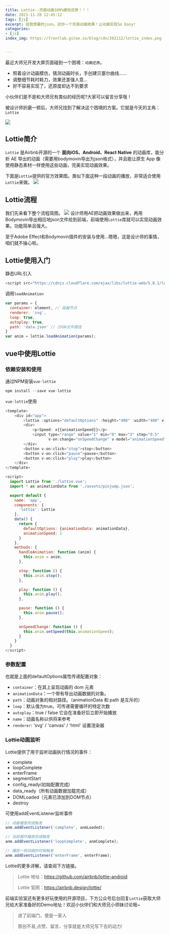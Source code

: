 ```yaml
---
title: Lottie--页面动画100%硬核还原！！！ 
date: 2021-11-20 12:45:12
tags: [js]
excerpt: 给我想要的json，还你一个完美动画效果！让动画实现So Easy!
categories:
- [js]
index_img: https://frontlab.gitee.io/blog/cdn/202112/lottie_index.png


---
```


最近大师兄开发大屏页面碰到一个困境：`动画还原`。

- 照着设计动画模仿，猜测动画时长，手创建贝塞尔曲线……
- 调整细节耗时耗力，效果还差强人意...
- 好不容易实现了，还原度却达不到要求

小伙伴们是不是和大师兄有类似的经历呢?大家可以留言分享哦！

被设计师折磨一顿后，大师兄找到了解决这个困境的方案。它就是今天的主角：`Lottie`

![](https://frontlab.gitee.io/blog/cdn/202112/e7a36206-7e94-44a9-a040-ef550497052a.png)

## Lottie简介

`Lottie` 是Airbnb开源的一个 **面向iOS、Android、React Native** 的动画库，能分析 AE 导出的动画（需要用bodymovin导出为json格式），并且能让原生 App 像使用静态素材一样使用这些动画，完美实现动画效果。

下面是`Lottie`提供的官方效果图。类似下面这种一段动画的播放，非常适合使用`Lottie`来做。
![](https://frontlab.gitee.io/blog/cdn/202112/0f8087aa-8e2c-4a64-9ef5-87c7c354ea25.gif)

## Lottie流程
我们先来看下整个流程简图。
![](https://frontlab.gitee.io/blog/cdn/202112/2ea27bf4-916e-478b-b768-98e19829f873.png)
设计师用AE把动画效果做出来，再用Bodymovin导出相应地json文件给到前端，前端使用`Lottie`库就可以实现动画效果。功能简单且强大。

至于Adobe Effect和Bodymovin插件的安装与使用...嗯嗯，这是设计师的事情，咱们就不操心啦。

## Lottie使用入门

静态URL引入
```JavaScript
<script src="https://cdnjs.cloudflare.com/ajax/libs/lottie-web/5.8.1/lottie.min.js" integrity="sha512-V1YyTKZJrzJNhcKthpNAaohFXBnu5K9j7Qiz6gv1knFuf13TW/3vpgVVhJu9fvbdW8lb5J6czIhD4fWK2iHKXA==" crossorigin="anonymous" referrerpolicy="no-referrer"></script>
```
调用`loadAnimation`
```JavaScript
var params = {
  container: element, // 容器节点
  renderer: 'svg',
  loop: true,
  autoplay: true,
  path: 'data.json' // JSON文件路径
}
var anim = lottie.loadAnimation(params);
```
## vue中使用Lottie
### 依赖安装和使用
通过NPM安装`vue-lottie`
```JavaScript
npm install --save vue-lottie
```
`vue-lottie`使用
```JavaScript
<template>
    <div id="app">
        <lottie :options="defaultOptions" :height="400" :width="400" v-on:animCreated="handleAnimation"/>
        <div>
            <p>Speed: x{{animationSpeed}}</p>
            <input type="range" value="1" min="0" max="3" step="0.5"
                   v-on:change="onSpeedChange" v-model="animationSpeed">
        </div>
        <button v-on:click="stop">stop</button>
        <button v-on:click="pause">pause</button>
        <button v-on:click="play">play</button>
    </div>
</template>

<script>
  import Lottie from './lottie.vue';
  import * as animationData from './assets/pinjump.json';

  export default {
    name: 'app',
    components: {
      'lottie': Lottie
    },
    data() {
      return {
        defaultOptions: {animationData: animationData},
        animationSpeed: 1
      }
    },
    methods: {
      handleAnimation: function (anim) {
        this.anim = anim;
      },

      stop: function () {
        this.anim.stop();
      },

      play: function () {
        this.anim.play();
      },

      pause: function () {
        this.anim.pause();
      },

      onSpeedChange: function () {
        this.anim.setSpeed(this.animationSpeed);
      }
    }
  }
</script>
```
### 参数配置
也就是上面的defaultOptions属性传递配置对象：
- `container`：在其上呈现动画的 dom 元素
- `animationData`：一个带有导出动画数据的对象。
- `path`：动画对象的相对路径。（animationData 和 path 是互斥的）
- `loop`：默认值为true。可传递需要循环的特定次数
- `autoplay`：true / false 它会在准备好后立即开始播放
- `name`：动画名称以供将来参考
- `renderer`: 'svg' / 'canvas' / 'html' 设置渲染器
### Lottie动画监听
Lottie提供了用于监听动画执行情况的事件：

- complete
- loopComplete
- enterFrame
- segmentStart
- config_ready(初始配置完成)
- data_ready（所有动画数据加载完成）
- DOMLoaded（元素已添加到DOM节点）
- destroy

可使用addEventListener监听事件
```JavaScript
// 动画播放完成触发
anm.addEventListener('complete', anmLoaded);

// 当前循环播放完成触发 
anm.addEventListener('loopComplete', anmComplete);

// 播放一帧动画的时候触发 
anm.addEventListener('enterFrame', enterFrame);
```
Lottie的更多详解，请查阅下方链接。

>Lottie 地址：https://github.com/airbnb/lottie-android
>
>Lottie 官网：https://airbnb.design/lottie/


前端实验室还有更多好玩使用的开源项目，下方公众号后台回复`Lottie`获取大师兄给大家准备好的Demo地址！欢迎小伙伴们和大师兄小师妹讨论哦~


> <p>进了前端门，便是一家人</p><p>原创不易,点赞、留言、分享就是大师兄写下去的动力!</p>